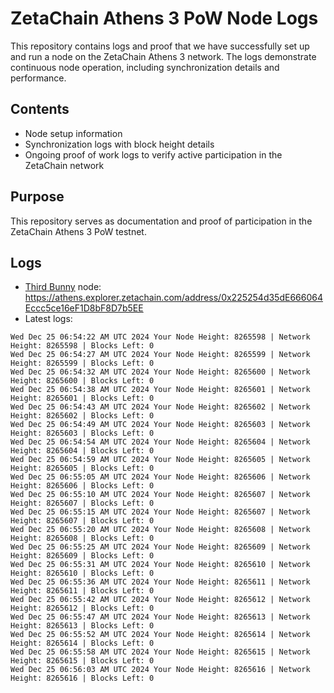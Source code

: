 # ZetaChain Athens 3 PoW Node Logs
This repository contains logs and proof that we have successfully set up and run a node on the ZetaChain Athens 3 network. The logs demonstrate continuous node operation, including synchronization details and performance.

## Contents
- Node setup information
- Synchronization logs with block height details
- Ongoing proof of work logs to verify active participation in the ZetaChain network

## Purpose
This repository serves as documentation and proof of participation in the ZetaChain Athens 3 PoW testnet.

## Logs

- [Third Bunny](https://thirdbunny.xyz/) node: https://athens.explorer.zetachain.com/address/0x225254d35dE666064Eccc5ce16eF1D8bF8D7b5EE
- Latest logs:
```
Wed Dec 25 06:54:22 AM UTC 2024 Your Node Height: 8265598 | Network Height: 8265598 | Blocks Left: 0
Wed Dec 25 06:54:27 AM UTC 2024 Your Node Height: 8265599 | Network Height: 8265599 | Blocks Left: 0
Wed Dec 25 06:54:32 AM UTC 2024 Your Node Height: 8265600 | Network Height: 8265600 | Blocks Left: 0
Wed Dec 25 06:54:38 AM UTC 2024 Your Node Height: 8265601 | Network Height: 8265601 | Blocks Left: 0
Wed Dec 25 06:54:43 AM UTC 2024 Your Node Height: 8265602 | Network Height: 8265602 | Blocks Left: 0
Wed Dec 25 06:54:49 AM UTC 2024 Your Node Height: 8265603 | Network Height: 8265603 | Blocks Left: 0
Wed Dec 25 06:54:54 AM UTC 2024 Your Node Height: 8265604 | Network Height: 8265604 | Blocks Left: 0
Wed Dec 25 06:54:59 AM UTC 2024 Your Node Height: 8265605 | Network Height: 8265605 | Blocks Left: 0
Wed Dec 25 06:55:05 AM UTC 2024 Your Node Height: 8265606 | Network Height: 8265606 | Blocks Left: 0
Wed Dec 25 06:55:10 AM UTC 2024 Your Node Height: 8265607 | Network Height: 8265607 | Blocks Left: 0
Wed Dec 25 06:55:15 AM UTC 2024 Your Node Height: 8265607 | Network Height: 8265607 | Blocks Left: 0
Wed Dec 25 06:55:20 AM UTC 2024 Your Node Height: 8265608 | Network Height: 8265608 | Blocks Left: 0
Wed Dec 25 06:55:25 AM UTC 2024 Your Node Height: 8265609 | Network Height: 8265609 | Blocks Left: 0
Wed Dec 25 06:55:31 AM UTC 2024 Your Node Height: 8265610 | Network Height: 8265610 | Blocks Left: 0
Wed Dec 25 06:55:36 AM UTC 2024 Your Node Height: 8265611 | Network Height: 8265611 | Blocks Left: 0
Wed Dec 25 06:55:42 AM UTC 2024 Your Node Height: 8265612 | Network Height: 8265612 | Blocks Left: 0
Wed Dec 25 06:55:47 AM UTC 2024 Your Node Height: 8265613 | Network Height: 8265613 | Blocks Left: 0
Wed Dec 25 06:55:52 AM UTC 2024 Your Node Height: 8265614 | Network Height: 8265614 | Blocks Left: 0
Wed Dec 25 06:55:58 AM UTC 2024 Your Node Height: 8265615 | Network Height: 8265615 | Blocks Left: 0
Wed Dec 25 06:56:03 AM UTC 2024 Your Node Height: 8265616 | Network Height: 8265616 | Blocks Left: 0
```

